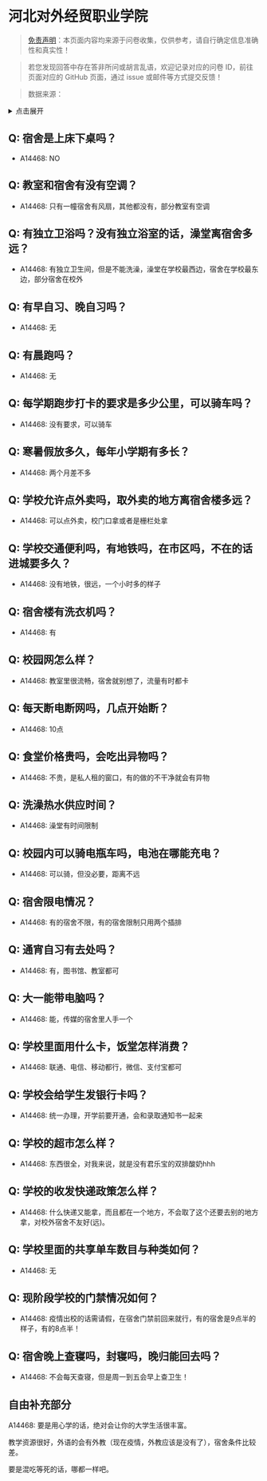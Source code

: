 # 河北对外经贸职业学院

> [免责声明](https://colleges.chat/#_3)：本页面内容均来源于问卷收集，仅供参考，请自行确定信息准确性和真实性！

> 若您发现回答中存在答非所问或胡言乱语，欢迎记录对应的问卷 ID，前往页面对应的 GitHub 页面，通过 issue 或邮件等方式提交反馈！

> 数据来源：

<details><summary>点击展开</summary>
<ul>
<li>A14468: 匿名 (2022 年 07 月)</li>
</ul>
</details>

## Q: 宿舍是上床下桌吗？

- A14468: NO

## Q: 教室和宿舍有没有空调？

- A14468: 只有一幢宿舍有风扇，其他都没有，部分教室有空调

## Q: 有独立卫浴吗？没有独立浴室的话，澡堂离宿舍多远？

- A14468: 有独立卫生间，但是不能洗澡，澡堂在学校最西边，宿舍在学校最东边，部分宿舍在校外

## Q: 有早自习、晚自习吗？

- A14468: 无

## Q: 有晨跑吗？

- A14468: 无

## Q: 每学期跑步打卡的要求是多少公里，可以骑车吗？

- A14468: 没有要求，可以骑车

## Q: 寒暑假放多久，每年小学期有多长？

- A14468: 两个月差不多

## Q: 学校允许点外卖吗，取外卖的地方离宿舍楼多远？

- A14468: 可以点外卖，校门口拿或者是栅栏处拿

## Q: 学校交通便利吗，有地铁吗，在市区吗，不在的话进城要多久？

- A14468: 没有地铁，很远，一个小时多的样子

## Q: 宿舍楼有洗衣机吗？

- A14468: 有

## Q: 校园网怎么样？

- A14468: 教室里很流畅，宿舍就别想了，流量有时都卡

## Q: 每天断电断网吗，几点开始断？

- A14468: 10点

## Q: 食堂价格贵吗，会吃出异物吗？

- A14468: 不贵，是私人租的窗口，有的做的不干净就会有异物

## Q: 洗澡热水供应时间？

- A14468: 澡堂有时间限制

## Q: 校园内可以骑电瓶车吗，电池在哪能充电？

- A14468: 可以骑，但没必要，距离不远

## Q: 宿舍限电情况？

- A14468: 有的宿舍不限，有的宿舍限制只用两个插排

## Q: 通宵自习有去处吗？

- A14468: 有，图书馆、教室都可

## Q: 大一能带电脑吗？

- A14468: 能，传媒的宿舍里人手一个

## Q: 学校里面用什么卡，饭堂怎样消费？

- A14468: 联通、电信、移动都行，微信、支付宝都可

## Q: 学校会给学生发银行卡吗？

- A14468: 统一办理，开学前要开通，会和录取通知书一起来

## Q: 学校的超市怎么样？

- A14468: 东西很全，对我来说，就是没有君乐宝的双排酸奶hhh

## Q: 学校的收发快递政策怎么样？

- A14468: 什么快递又能拿，而且都在一个地方，不会取了这个还要去别的地方拿，对校外宿舍不友好(远)。

## Q: 学校里面的共享单车数目与种类如何？

- A14468: 无

## Q: 现阶段学校的门禁情况如何？

- A14468: 疫情出校的话需请假，在宿舍门禁前回来就行，有的宿舍是9点半的样子，有的8点半！

## Q: 宿舍晚上查寝吗，封寝吗，晚归能回去吗？

- A14468: 不会每天查寝，但是周一到五会早上查卫生！

## 自由补充部分

A14468: 要是用心学的话，绝对会让你的大学生活很丰富。

教学资源很好，外语的会有外教（现在疫情，外教应该是没有了），宿舍条件比较差。

要是混吃等死的话，哪都一样吧。